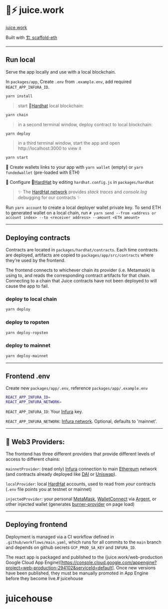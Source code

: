 # 🧃⚡️ juice.work

[juice.work](https://juice.work)

Built with [🏗 scaffold-eth](https://github.com/austintgriffith/scaffold-eth)

---

## Run local

Serve the app locally and use with a local blockchain.

In `packages/app`, Create `.env` from `.example.env`, add required `REACT_APP_INFURA_ID`.

```bash
yarn install
```

> start 👷[Hardhat](https://hardhat.org/) local blockchain:

```bash
yarn chain
```

> in a second terminal window, deploy contract to local blockchain:

```bash
yarn deploy
```

> in a third terminal window, start the app and open http://localhost:3000 to view it

```bash
yarn start
```

🔑 Create wallets links to your app with `yarn wallet` (empty) or `yarn fundedwallet` (pre-loaded with ETH)

🔧 Configure 👷[HardHat](https://hardhat.org/config/) by editing `hardhat.config.js` in `packages/hardhat`

> ✨ The [HardHat network](https://hardhat.org/hardhat-network/) provides _stack traces_ and _console.log_ debugging for our contracts ✨

Run `yarn account` to create a local deployer wallet private key. To send ETH to generated wallet on a local chain, run  `# yarn send --from <address or account index> --to <receiver address> --amount <ETH amount>`

---

## Deploying contracts

Contracts are located in `packages/hardhat/contracts`. Each time contracts are deployed, artifacts are copied to `packages/app/src/contracts` where they're used by the frontend. 

The frontend connects to whichever chain its provider (i.e. Metamask) is using to, and reads the corresponding contract artifacts for that chain. Connecting to a chain that Juice contracts have not been deployed to will cause the app to fail.

### deploy to local chain

```bash
yarn deploy
```

### deploy to ropsten

```bash
yarn deploy-ropsten
```

### deploy to mainnet

```bash
yarn deploy-mainnet
```

---

## Frontend .env

Create new `packages/app/.env`, reference `packages/app/.example.env`

```bash
REACT_APP_INFURA_ID=
REACT_APP_INFURA_NETWORK=
```

`REACT_APP_INFURA_ID`: Your [Infura](https://infura.io/) key.

`REACT_APP_INFURA_NETWORK`: [Infura network](https://infura.io/docs/ethereum#section/Choose-a-Network). Optional, defaults to 'mainnet'.

---

## 🔏 Web3 Providers:

The frontend has three different providers that provide different levels of access to different chains:

`mainnetProvider`: (read only) [Infura](https://infura.io/) connection to main [Ethereum](https://ethereum.org/developers/) network (and contracts already deployed like [DAI](https://etherscan.io/address/0x6b175474e89094c44da98b954eedeac495271d0f#code) or [Uniswap](https://etherscan.io/address/0x2a1530c4c41db0b0b2bb646cb5eb1a67b7158667)).

`localProvider`: local [HardHat](https://hardhat.org) accounts, used to read from _your_ contracts (`.env` file points you at testnet or mainnet)

`injectedProvider`: your personal [MetaMask](https://metamask.io/download.html), [WalletConnect](https://walletconnect.org/apps) via [Argent](https://www.argent.xyz/), or other injected wallet (generates [burner-provider](https://www.npmjs.com/package/burner-provider) on page load)

---

## Deploying frontend

Deployment is managed via a CI workflow defined in `.github/workflows/main.yaml`, which runs for all commits to the `main` branch and depends on github secrets `GCP_PROD_SA_KEY` and `INFURA_ID`.

The react app is packaged and published to the (juice.work/web-production Google Cloud App Engine)[https://console.cloud.google.com/appengine?project=web-production-294102&serviceId=default]. Once new versions have been published, they must be manually promoted in App Engine before they become live.# juicehouse

# juicehouse
